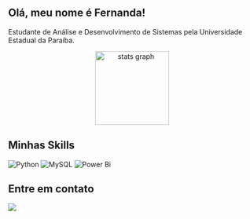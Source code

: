 ## Olá, meu nome é Fernanda!
Estudante de Análise e Desenvolvimento de Sistemas pela Universidade Estadual da Paraíba.

<div align="center">
  <img src="https://github-readme-stats.vercel.app/api?username=fernandaellen-b&theme=gotham&hide_border=true&include_all_commits=true&count_private=false" height="150" alt="stats graph"  />
</div>

## Minhas Skills
![Python](https://img.shields.io/badge/python-3670A0?style=for-the-badge&logo=python&logoColor=ffdd54) 
![MySQL](https://img.shields.io/badge/mysql-4479A1.svg?style=for-the-badge&logo=mysql&logoColor=white) 
![Power Bi](https://img.shields.io/badge/power_bi-F2C811?style=for-the-badge&logo=powerbi&logoColor=black)


## Entre em contato
<a href="https://www.linkedin.com/in/fernandaellenb" target="_blank"><img loading="lazy" src="https://img.shields.io/badge/-LinkedIn-%230077B5?style=for-the-badge&logo=linkedin&logoColor=white" target="_blank"></a>   
